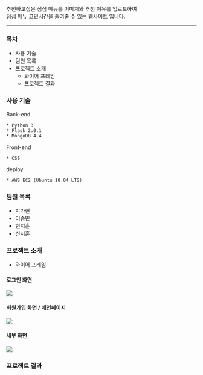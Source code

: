 추천하고싶은 점심 메뉴를 이미지와 추천 이유를 업로드하여  
점심 메뉴 고민시간을 줄여줄 수 있는 웹사이트 입니다.

---

### 목차

-   사용 기술
-   팀원 목록
-   프로젝트 소개
    -   와이어 프레임
    -   프로젝트 결과

### 사용 기술
Back-end
```
* Python 3
* Flask 2.0.1
* MongoDB 4.4
```
Front-end
```
* CSS
```
deploy
```
* AWS EC2 (Ubuntu 18.04 LTS)
```



### 팀원 목록
* 박가현
* 이승민
* 현지훈
* 신지훈


### 프로젝트 소개
- 와이어 프레임
#### 로그인 화면
<img src="https://img1.daumcdn.net/thumb/R1280x0/?scode=mtistory2&fname=https%3A%2F%2Fblog.kakaocdn.net%2Fdn%2FyytRm%2FbtrqmIzEAyM%2FIo8smve2nilhaew5mjfFN1%2Fimg.png">

#### 회원가입 화면 / 메인페이지
<img src="https://img1.daumcdn.net/thumb/R1280x0/?scode=mtistory2&fname=https%3A%2F%2Fblog.kakaocdn.net%2Fdn%2Fd9UNn5%2Fbtrqgaqqi5n%2F9ldGiPkD4yRh2jl1DylkmK%2Fimg.png">

#### 세부 화면
<img src="https://img1.daumcdn.net/thumb/R1280x0/?scode=mtistory2&fname=https%3A%2F%2Fblog.kakaocdn.net%2Fdn%2Fc5fRsK%2FbtrqirkWvQY%2Fi5qZe7TL4vYntRCb6bduIK%2Fimg.png">


### 프로젝트 결과
